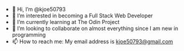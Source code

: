 - 👋 Hi, I’m @kjoe50793
- 👀 I’m interested in becoming a Full Stack Web Developer
- 🌱 I’m currently learning at The Odin Project
- 💞️ I’m looking to collaborate on almost everything since I am new in programming
- 📫 How to reach me: My email address is kjoe50793@gmail.com

<!---
kjoe50793/kjoe50793 is a ✨ special ✨ repository because its `README.md` (this file) appears on your GitHub profile.
You can click the Preview link to take a look at your changes.
--->
